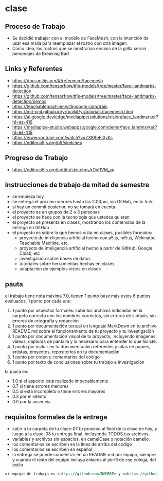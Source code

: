 # clase
## Proceso de Trabajo
* Se decidió trabajar con el modelo de FaceMesh, con la intención de usar esa malla para reemplazar el rostro con otra imagen
* Como idea, los rostros que se mostrarían encima de la grilla serían personajes de Breaking Bad






## Links y Referentes
* https://docs.ml5js.org/#/reference/facemesh
* https://github.com/tensorflow/tfjs-models/tree/master/face-landmarks-detection
* https://github.com/tensorflow/tfjs-models/tree/master/face-landmarks-detection/demos
* https://teachablemachine.withgoogle.com/train
* https://mit-cml.github.io/yrtoolkit/yr/tutorials/facemesh.html
* https://ai.google.dev/edge/mediapipe/solutions/vision/face_landmarker?hl=es-419
* https://mediapipe-studio.webapps.google.com/demo/face_landmarker?hl=es-419
* https://www.youtube.com/watch?v=ZXK8eFi0yKs
* https://editor.p5js.org/p5/sketches


## Progreso de Trabajo
* https://editor.p5js.org/cottito/sketches/rOvRVM_xn


## instrucciones de trabajo de mitad de semestre

- se empieza hoy
- se entrega el próximo viernes hasta las 2:00pm, vía GitHub, en tu fork.
- si hay un commit posterior, no se tomará en cuenta
- el proyecto es en grupos de 2 o 3 personas
- el proyecto se hace con la tecnología que ustedes quieran
- el proyecto se presenta en clases, mostrando los contenidos de la entrega en GitHub
- el proyecto es sobre lo que hemos visto en clases, posibles formatos:
  - proyecto de inteligencia artificial hecho con p5.js, ml5.js, Wekinator, Teachable Machine, etc.
  - proyecto de inteligencia artificial hecho a partir de GitHub, Google Colab, etc
  - investigación sobre bases de datos
  - tutoriales sobre herramientas hechas en clases
  - adaptación de ejemplos vistos en clases

## pauta

el trabajo tiene nota máxima 7.0, tienen 1 punto base más estos 6 puntos evaluados, 1 punto por cada uno:

1. 1 punto por aspectos formales: subir los archivos indicados en la carpeta correcta con los nombres correctos, sin errores de sintaxis, sin errores de ortografía y redacción
2. 1 punto por documentación textual en lenguaje MarkDown en tu archivo README.md sobre el funcionamiento de tu proyecto y tu investigación
3. 1 punto por documentación visual de tu proyecto, incluyendo imágenes, videos, capturas de pantalla y lo necesario para entender lo que hiciste.
4. 1 punto por incluir en tu documentación referentes y citas de papers, artistas, proyectos, repositorios en tu documentación
5. 1 punto por orden y comentarios del código
6. 1 punto por texto de conclusiones sobre tu trabajo e investigación

la pauta es:

- 1.0 si el aspecto está realizado impecablemente
- 0.7 si tiene errores menores
- 0.5 si está incompleto o tiene errores mayores
- 0.3 por el intento
- 0.0 por la ausencia

## requisitos formales de la entrega

- subir a tu carpeta de tu clase-07 tu proceso al final de la clase de hoy, y luego a la clase-08 tu entrega final, incluyendo TODOS tus archivos.
- variables y archivos sin espacios, en camelCase o notación camello.
- los comentarios se escriben en la línea de arriba del código
- los comentarios se escriben en español
- la entrega se puede concentrar en un README.md por equipo, siempre y cuando el resto del equipo incluya enlaces al perfil de ese colega, del estilo

```md
mi equipo de trabajo es <https://github.com/NOMBRE> y <<https://github.com/NOMBRE>>, entregamos en el repositorio en este enlace <https://github.com/disenoUChile/audiv027-2024-1/estudiantes/NOMBRE/clase-06>.
```
